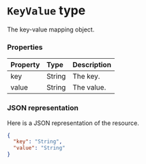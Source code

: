 # `KeyValue` type
The key-value mapping object.



### Properties
| Property	   | Type	|Description|
|:---------------|:--------|:----------|
|key|String|The key.|
|value|String|The value.|

### JSON representation

Here is a JSON representation of the resource.

<!-- {
  "blockType": "resource",
  "optionalProperties": [

  ],
  "@odata.type": "microsoft.graph.KeyValue"
}-->

```json
{
  "key": "String",
  "value": "String"
}

```

<!-- uuid: 8fcb5dbc-d5aa-4681-8e31-b001d5168d79
2015-10-25 14:57:30 UTC -->
<!-- {
  "type": "#page.annotation",
  "description": "KeyValue resource",
  "keywords": "",
  "section": "documentation",
  "tocPath": ""
}-->